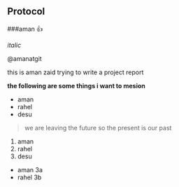## Protocol 
###aman :+1:

_italic_

@amanatgit

this is aman zaid trying to write a project report

**the following are some things i want to mesion**
* aman
* rahel
* desu

>we are leaving the future 
>so the present is our past

1. aman
2. rahel
3. desu
  * aman 3a
  * rahel 3b
  
